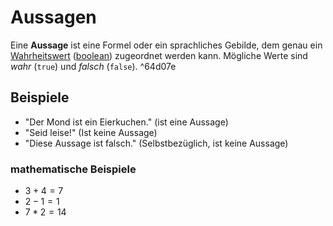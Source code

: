 # Aussagen
Eine **Aussage** ist eine Formel oder ein sprachliches Gebilde, dem genau ein [Wahrheitswert](./Wahrheitswerte) ([boolean](#)) zugeordnet werden kann. Mögliche Werte sind $wahr$ (`true`) und $falsch$ (`false`).  ^64d07e

## Beispiele
- "Der Mond ist ein Eierkuchen." (ist eine Aussage)
- "Seid leise!" (Ist keine Aussage) 
- "Diese Aussage ist falsch." (Selbstbezüglich, ist keine Aussage)

### mathematische Beispiele
- $3+4 = 7$
- $2-1 = 1$
- $7*2 = 14$
